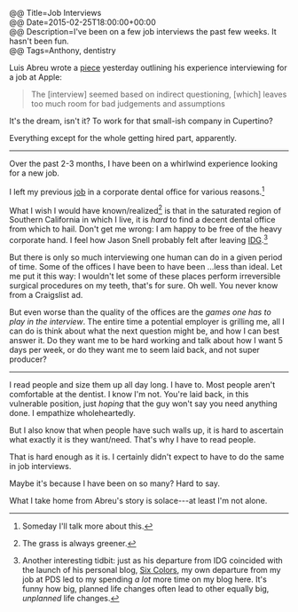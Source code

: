 @@ Title=Job Interviews    
@@ Date=2015-02-25T18:00:00+00:00  
@@ Description=I've been on a few job interviews the past few weeks. It hasn't been fun.    
@@ Tags=Anthony, dentistry  

Luis Abreu wrote a [piece][lmjabreu] yesterday outlining his experience interviewing for a job at Apple:
>The [interview] seemed based on indirect questioning, [which] leaves too much room for bad judgements and assumptions

It's the dream, isn't it? To work for that small-ish company in Cupertino? 

Everything except for the whole getting hired part, apparently. 

<hr class="small"/>

Over the past 2-3 months, I have been on a whirlwind experience looking for a new job. 

I left my previous [job][pacificdentalservices] in a corporate dental office for various reasons.[^pds] 

What I wish I would have known/realized[^kr] is that in the saturated region of Southern California in which I live, it is *hard* to find a decent dental office from which to hail. Don't get me wrong: I am happy to be free of the heavy corporate hand. I feel how Jason Snell probably felt after leaving [IDG][snellworld].[^idg] 

But there is only so much interviewing one human can do in a given period of time. Some of the offices I have been to have been ...less than ideal. Let me put it this way: I wouldn't let some of these places perform irreversible surgical procedures on my teeth, that's for sure. Oh well. You never know from a Craigslist ad. 

But even worse than the quality of the offices are the *games one has to play in the interview*. The entire time a potential employer is grilling me, all I can do is think about what the next question might be, and how I can best answer it. Do they want me to be hard working and talk about how I want 5 days per week, or do they want me to seem laid back, and not super producer?

<hr class="small"/>

I read people and size them up all day long. I have to. Most people aren't comfortable at the dentist. I know I'm not. You're laid back, in this vulnerable position, just *hoping* that the guy won't say you need anything done. I empathize wholeheartedly.

But I also know that when people have such walls up, it is hard to ascertain what exactly it is they want/need. That's why I have to read people. 

That is hard enough as it is. I certainly didn't expect to have to do the same in job interviews.

Maybe it's because I have been on so many? Hard to say.

What I take home from Abreu's story is solace---at least I'm not alone.

[^pds]: Someday I'll talk more about this.
[^idg]: Another interesting tidbit: just as his departure from IDG coincided with the launch of his personal blog, [Six Colors][sixcolors], my own departure from my job at PDS led to my spending *a lot* more time on my blog here. It's funny how big, planned life changes often lead to other equally big, *unplanned* life changes.
[^kr]: The grass is always greener.

[lmjabreu]: https://lmjabreu.com/post/700-billion/
[pacificdentalservices]: http://pacificdentalservices.com
[sixcolors]: http://www.sixcolors.com
[snellworld]: http://snellworld.com/a-personal-announcement.html